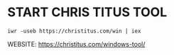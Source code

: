 # START CHRIS TITUS TOOL

```
iwr -useb https://christitus.com/win | iex
```

WEBSITE: https://christitus.com/windows-tool/

